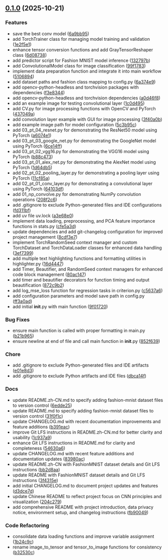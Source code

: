 <!-- insertion marker -->
<a name="0.1.0"></a>

## [0.1.0](https://github.com///compare/8f3a7d2798b3cbb17bd908be6d0f438bb64e45d7...0.1.0) (2025-10-21)

### Features

- save the best conv model ([6a9bb95](https://github.com///commit/6a9bb956a86a6c10b347432803f3479036de357d))
- add TorchTrainer class for managing model training and validation ([1e2f5e1](https://github.com///commit/1e2f5e11c191c46a0b1b94f139d83ff5c35a3fdb))
- enhance tensor conversion functions and add GrayTensorReshaper class ([6d08738](https://github.com///commit/6d08738288ff874fb2f6243a0fb0cfbbf2862644))
- add predictor script for Fashion MNIST model inference ([132797b](https://github.com///commit/132797b80cfd5326977c0c446696fa2e4c7ded01))
- add ConvolutionalModel class for image classification ([99f1783](https://github.com///commit/99f1783d3cbbbee96cf68fa7ff1b7fff41b2a1f3))
- implement data preparation function and integrate it into main workflow ([5106894](https://github.com///commit/51068948c961a9cae414d6445eacd4bba64ebc34))
- add dataset paths and fashion class mapping to config.py ([6a374e9](https://github.com///commit/6a374e98adbe8f199669199035c48166d02e1d32))
- add opencv-python-headless and torchvision packages with dependencies ([f3e8344](https://github.com///commit/f3e834475e68176dfe4fc85ae0d7deedeec271d4))
- add opencv-python-headless and torchvision dependencies ([a0d46f8](https://github.com///commit/a0d46f8f36b4e7600dc48e982161432b7f6609b9))
- add an example image for testing convolutional layer ([1c0d495](https://github.com///commit/1c0d495bda9a7f67364091894833155ab9458e0f))
- add CV.py for image processing functions with OpenCV and PyTorch ([437049a](https://github.com///commit/437049a780369580c4b0c28bb10b3eb54228336c))
- add convolution layer example with GUI for image processing ([3f40a0b](https://github.com///commit/3f40a0b3acfb3225d3e4b0ab5c73a7b438553476))
- add example image path for model configuration ([5c3b95c](https://github.com///commit/5c3b95c2f6fdcfbd49850c9ab43f7cc2e323116b))
- add 03_pt_04_resnet.py for demonstrating the ResNet50 model using PyTorch ([a6074e1](https://github.com///commit/a6074e13221f1eff5642234060bc15eb4c0e5c30))
- add 03_pt_03_google_net.py for demonstrating the GoogleNet model using PyTorch ([6ce14ff](https://github.com///commit/6ce14ffa4ade3f9f210ef64b1eeaf5a8595e1145))
- add 03_pt_02_vgg16.py for demonstrating the VGG16 model using PyTorch ([b88c473](https://github.com///commit/b88c473e60cf0786fd60a92ac92859971823c5d6))
- add 03_pt_01_alex_net.py for demonstrating the AlexNet model using PyTorch ([1d64db5](https://github.com///commit/1d64db573e6d49661e3bbc4749e65cb6a0891ee7))
- add 02_pt_02_pooling_layer.py for demonstrating a pooling layer using PyTorch ([11cf85a](https://github.com///commit/11cf85af09706f2ae9eb8be05d08765565050654))
- add 02_pt_01_conv_layer.py for demonstrating a convolutional layer using PyTorch ([64103df](https://github.com///commit/64103df8c1b0a66d2105006716149b3fcbf5b363))
- add 01_np_convolve.py for demonstrating NumPy convolution operations ([208f2c6](https://github.com///commit/208f2c6e9ee1797b3c8b9e980ca74b4e22b9b708))
- add .gitignore to exclude Python-generated files and IDE configurations ([fd311bf](https://github.com///commit/fd311bfe6e483022253a4acdd057e42995ad6c92))
- add uv file uv.lock ([a3e68e0](https://github.com///commit/a3e68e04a204f42eb7a9f4c069e5b97a2a002e36))
- implement data loading, preprocessing, and PCA feature importance functions in stats.py ([cfe5a3d](https://github.com///commit/cfe5a3d41cbf4a9be28c0eaddba78bf0c38c4b55))
- update dependencies and add git-changelog configuration for improved project management ([8cdf3e7](https://github.com///commit/8cdf3e72f53d8dcae7345b366358708955e0d2ed))
- implement TorchRandomSeed context manager and custom TorchDataset and TorchDataLoader classes for enhanced data handling ([3ef7399](https://github.com///commit/3ef7399ba37ce1246b70f0bd688a7fd8a56814d3))
- add multiple text highlighting functions and formatting utilities in highlighter.py ([16d4447](https://github.com///commit/16d4447b443f6376dbc36c31f3465dbc9280e8d5))
- add Timer, Beautifier, and RandomSeed context managers for enhanced code block management ([80ac147](https://github.com///commit/80ac147539ceb7440d519ac4cac98a267f132c18))
- add timer and beautifier decorators for function timing and output beautification ([872c9b2](https://github.com///commit/872c9b2e6cf0b282075e51821ba1961f0d7c488c))
- add log_mse_loss function for regression tasks in criterion.py ([c5637a6](https://github.com///commit/c5637a6d23d8fe25f01fa4dc55f275f824039fe5))
- add configuration parameters and model save path in config.py ([ff3a0ad](https://github.com///commit/ff3a0adcb0a8695df1e33b8b58270d33b34c4810))
- add initial __init__.py with main function ([9f01720](https://github.com///commit/9f017201da194795177ab693506e1e604477ee79))

### Bug Fixes

- ensure main function is called with proper formatting in main.py ([b21b965](https://github.com///commit/b21b965a63bb6b2da3ab673cdb6868e5ad315008))
- ensure newline at end of file and call main function in __init__.py ([852f639](https://github.com///commit/852f63913e3518572e057b39eef2c7ccbc1a1e94))

### Chore

- add .gitignore to exclude Python-generated files and IDE artifacts ([e01e8d3](https://github.com///commit/e01e8d376ddf4447023c75a24386f0040b11d414))
- add .gitignore to exclude Python artifacts and IDE files ([dbca14f](https://github.com///commit/dbca14f036e173ed67b52f4914d818c4f11073f5))

### Docs

- update README.zh-CN.md to specify adding fashion-mnist dataset files to version control ([6edde25](https://github.com///commit/6edde25052c2e84946a4ef8c41965369101f2d49))
- update README.md to specify adding fashion-mnist dataset files to version control ([31f0f1c](https://github.com///commit/31f0f1cf0a4e9125617bd37ce14d3d7c9e7c5ab3))
- update CHANGELOG.md with recent documentation improvements and feature additions ([b391eac](https://github.com///commit/b391eacbc24475be5a96f79df75b8f6960dab133))
- improve Git LFS instructions in README.zh-CN.md for better clarity and usability ([1c937a9](https://github.com///commit/1c937a95176ee60858237f7a7c9dfb74fd3e807f))
- enhance Git LFS instructions in README.md for clarity and completeness ([54630a6](https://github.com///commit/54630a69c6520caef5d07a32b76ea7e74556dcbb))
- update CHANGELOG.md with recent feature additions and documentation updates ([83980ac](https://github.com///commit/83980ac563b9afa7a5ca4a1585c7f9a392e5d5cf))
- update README.zh-CN with FashionMNIST dataset details and Git LFS instructions ([bb2d8aa](https://github.com///commit/bb2d8aa1ba2772fbe4fd1fb89ccd9b0cc4d12af2))
- update README with FashionMNIST dataset details and Git LFS instructions ([3f4315e](https://github.com///commit/3f4315edbfbbe9b94924479d15cc4de75f8481e5))
- add initial CHANGELOG.md to document project updates and features ([d3dce7d](https://github.com///commit/d3dce7d2cad2870c16707fe4b0555d0ff4edb5ec))
- update Chinese README to reflect project focus on CNN principles and visualization ([204c279](https://github.com///commit/204c2794536aa852125f9d73a97cf94165573937))
- add comprehensive README with project introduction, data privacy notice, environment setup, and changelog instructions ([fb90049](https://github.com///commit/fb90049edf59d04ab420b9df368af1c6aac82170))

### Code Refactoring

- consolidate data loading functions and improve variable assignment ([1b24c9c](https://github.com///commit/1b24c9c708a5e86b33b80faca89db04b95054b33))
- rename image_to_tensor and tensor_to_image functions for consistency ([b32530c](https://github.com///commit/b32530c2193c19ea2b4df2e118e31aebce4a7628))

